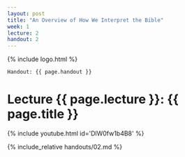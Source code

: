 ```yaml
---
layout: post
title: "An Overview of How We Interpret the Bible"
week: 1
lecture: 2
handout: 2
---
```


{% include logo.html %}

`Handout: {{ page.handout }}`

# Lecture {{ page.lecture }}: {{ page.title }}

{% include youtube.html id='DlW0fw1b4B8' %}

{% include_relative handouts/02.md %}